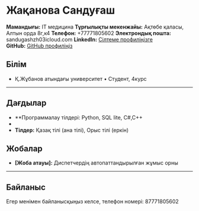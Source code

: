 # Жақанова Сандуғаш  

**Мамандығы:** IT медицина
**Тұрғылықты мекенжайы:** Ақтөбе қаласы, Алтын орда 8г,к4
**Телефон:** +77771805602
**Электрондық пошта:** sandugashzh03icloud.com
**LinkedIn:** [Сілтеме профиліңізге](https://linkedin.com/in/username)  
**GitHub:** [GitHub профиліңіз](https://github.com/username)  

## **Білім**  
- Қ.Жұбанов атындағы университет
• Студент, 4курс
    

---

## **Дағдылар**  
- **Программалау тілдері: Python, SQL lite, C#,C++
- 
- **Тілдер:** Қазақ тілі (ана тілі), Орыс тілі (еркін)


## **Жобалар**  
- **[Жоба атауы]:**
Диспетчердің автопаттандырылған жұмыс орны
---

## **Байланыс**  
Егер менімен байланысқыңыз келсе, телефон номері: 87771805602
